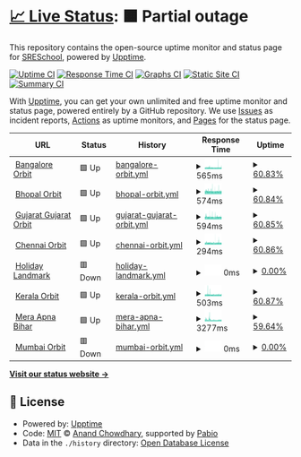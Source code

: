 # [📈 Live Status](https://SRESchool.github.io/AllHolidaylandmark-monitor-upptime): <!--live status--> **🟧 Partial outage**

This repository contains the open-source uptime monitor and status page for [SRESchool](https://SRESchool.github.io/AllHolidaylandmark-monitor-upptime), powered by [Upptime](https://github.com/upptime/upptime).

[![Uptime CI](https://github.com/SRESchool/AllHolidaylandmark-monitor-upptime/workflows/Uptime%20CI/badge.svg)](https://github.com/SRESchool/AllHolidaylandmark-monitor-upptime/actions?query=workflow%3A%22Uptime+CI%22)
[![Response Time CI](https://github.com/SRESchool/AllHolidaylandmark-monitor-upptime/workflows/Response%20Time%20CI/badge.svg)](https://github.com/SRESchool/AllHolidaylandmark-monitor-upptime/actions?query=workflow%3A%22Response+Time+CI%22)
[![Graphs CI](https://github.com/SRESchool/AllHolidaylandmark-monitor-upptime/workflows/Graphs%20CI/badge.svg)](https://github.com/SRESchool/AllHolidaylandmark-monitor-upptime/actions?query=workflow%3A%22Graphs+CI%22)
[![Static Site CI](https://github.com/SRESchool/AllHolidaylandmark-monitor-upptime/workflows/Static%20Site%20CI/badge.svg)](https://github.com/SRESchool/AllHolidaylandmark-monitor-upptime/actions?query=workflow%3A%22Static+Site+CI%22)
[![Summary CI](https://github.com/SRESchool/AllHolidaylandmark-monitor-upptime/workflows/Summary%20CI/badge.svg)](https://github.com/SRESchool/AllHolidaylandmark-monitor-upptime/actions?query=workflow%3A%22Summary+CI%22)

With [Upptime](https://upptime.js.org), you can get your own unlimited and free uptime monitor and status page, powered entirely by a GitHub repository. We use [Issues](https://github.com/SRESchool/AllHolidaylandmark-monitor-upptime/issues) as incident reports, [Actions](https://github.com/SRESchool/AllHolidaylandmark-monitor-upptime/actions) as uptime monitors, and [Pages](https://SRESchool.github.io/AllHolidaylandmark-monitor-upptime) for the status page.

<!--start: status pages-->
<!-- This summary is generated by Upptime (https://github.com/upptime/upptime) -->
<!-- Do not edit this manually, your changes will be overwritten -->
<!-- prettier-ignore -->
| URL | Status | History | Response Time | Uptime |
| --- | ------ | ------- | ------------- | ------ |
| <img alt="" src="https://icons.duckduckgo.com/ip3/bangaloreorbit.com.ico" height="13"> [Bangalore Orbit](https://bangaloreorbit.com) | 🟩 Up | [bangalore-orbit.yml](https://github.com/SRESchool/AllHolidaylandmark-monitor-upptime/commits/HEAD/history/bangalore-orbit.yml) | <details><summary><img alt="Response time graph" src="./graphs/bangalore-orbit/response-time-week.png" height="20"> 565ms</summary><br><a href="https://SRESchool.github.io/AllHolidaylandmark-monitor-upptime/history/bangalore-orbit"><img alt="Response time 565" src="https://img.shields.io/endpoint?url=https%3A%2F%2Fraw.githubusercontent.com%2FSRESchool%2FAllHolidaylandmark-monitor-upptime%2FHEAD%2Fapi%2Fbangalore-orbit%2Fresponse-time.json"></a><br><a href="https://SRESchool.github.io/AllHolidaylandmark-monitor-upptime/history/bangalore-orbit"><img alt="24-hour response time 617" src="https://img.shields.io/endpoint?url=https%3A%2F%2Fraw.githubusercontent.com%2FSRESchool%2FAllHolidaylandmark-monitor-upptime%2FHEAD%2Fapi%2Fbangalore-orbit%2Fresponse-time-day.json"></a><br><a href="https://SRESchool.github.io/AllHolidaylandmark-monitor-upptime/history/bangalore-orbit"><img alt="7-day response time 565" src="https://img.shields.io/endpoint?url=https%3A%2F%2Fraw.githubusercontent.com%2FSRESchool%2FAllHolidaylandmark-monitor-upptime%2FHEAD%2Fapi%2Fbangalore-orbit%2Fresponse-time-week.json"></a><br><a href="https://SRESchool.github.io/AllHolidaylandmark-monitor-upptime/history/bangalore-orbit"><img alt="30-day response time 565" src="https://img.shields.io/endpoint?url=https%3A%2F%2Fraw.githubusercontent.com%2FSRESchool%2FAllHolidaylandmark-monitor-upptime%2FHEAD%2Fapi%2Fbangalore-orbit%2Fresponse-time-month.json"></a><br><a href="https://SRESchool.github.io/AllHolidaylandmark-monitor-upptime/history/bangalore-orbit"><img alt="1-year response time 565" src="https://img.shields.io/endpoint?url=https%3A%2F%2Fraw.githubusercontent.com%2FSRESchool%2FAllHolidaylandmark-monitor-upptime%2FHEAD%2Fapi%2Fbangalore-orbit%2Fresponse-time-year.json"></a></details> | <details><summary><a href="https://SRESchool.github.io/AllHolidaylandmark-monitor-upptime/history/bangalore-orbit">60.83%</a></summary><a href="https://SRESchool.github.io/AllHolidaylandmark-monitor-upptime/history/bangalore-orbit"><img alt="All-time uptime 60.83%" src="https://img.shields.io/endpoint?url=https%3A%2F%2Fraw.githubusercontent.com%2FSRESchool%2FAllHolidaylandmark-monitor-upptime%2FHEAD%2Fapi%2Fbangalore-orbit%2Fuptime.json"></a><br><a href="https://SRESchool.github.io/AllHolidaylandmark-monitor-upptime/history/bangalore-orbit"><img alt="24-hour uptime 0.00%" src="https://img.shields.io/endpoint?url=https%3A%2F%2Fraw.githubusercontent.com%2FSRESchool%2FAllHolidaylandmark-monitor-upptime%2FHEAD%2Fapi%2Fbangalore-orbit%2Fuptime-day.json"></a><br><a href="https://SRESchool.github.io/AllHolidaylandmark-monitor-upptime/history/bangalore-orbit"><img alt="7-day uptime 60.83%" src="https://img.shields.io/endpoint?url=https%3A%2F%2Fraw.githubusercontent.com%2FSRESchool%2FAllHolidaylandmark-monitor-upptime%2FHEAD%2Fapi%2Fbangalore-orbit%2Fuptime-week.json"></a><br><a href="https://SRESchool.github.io/AllHolidaylandmark-monitor-upptime/history/bangalore-orbit"><img alt="30-day uptime 60.83%" src="https://img.shields.io/endpoint?url=https%3A%2F%2Fraw.githubusercontent.com%2FSRESchool%2FAllHolidaylandmark-monitor-upptime%2FHEAD%2Fapi%2Fbangalore-orbit%2Fuptime-month.json"></a><br><a href="https://SRESchool.github.io/AllHolidaylandmark-monitor-upptime/history/bangalore-orbit"><img alt="1-year uptime 60.83%" src="https://img.shields.io/endpoint?url=https%3A%2F%2Fraw.githubusercontent.com%2FSRESchool%2FAllHolidaylandmark-monitor-upptime%2FHEAD%2Fapi%2Fbangalore-orbit%2Fuptime-year.json"></a></details>
| <img alt="" src="https://icons.duckduckgo.com/ip3/bhopalorbit.com.ico" height="13"> [Bhopal Orbit](https://bhopalorbit.com) | 🟩 Up | [bhopal-orbit.yml](https://github.com/SRESchool/AllHolidaylandmark-monitor-upptime/commits/HEAD/history/bhopal-orbit.yml) | <details><summary><img alt="Response time graph" src="./graphs/bhopal-orbit/response-time-week.png" height="20"> 574ms</summary><br><a href="https://SRESchool.github.io/AllHolidaylandmark-monitor-upptime/history/bhopal-orbit"><img alt="Response time 574" src="https://img.shields.io/endpoint?url=https%3A%2F%2Fraw.githubusercontent.com%2FSRESchool%2FAllHolidaylandmark-monitor-upptime%2FHEAD%2Fapi%2Fbhopal-orbit%2Fresponse-time.json"></a><br><a href="https://SRESchool.github.io/AllHolidaylandmark-monitor-upptime/history/bhopal-orbit"><img alt="24-hour response time 587" src="https://img.shields.io/endpoint?url=https%3A%2F%2Fraw.githubusercontent.com%2FSRESchool%2FAllHolidaylandmark-monitor-upptime%2FHEAD%2Fapi%2Fbhopal-orbit%2Fresponse-time-day.json"></a><br><a href="https://SRESchool.github.io/AllHolidaylandmark-monitor-upptime/history/bhopal-orbit"><img alt="7-day response time 574" src="https://img.shields.io/endpoint?url=https%3A%2F%2Fraw.githubusercontent.com%2FSRESchool%2FAllHolidaylandmark-monitor-upptime%2FHEAD%2Fapi%2Fbhopal-orbit%2Fresponse-time-week.json"></a><br><a href="https://SRESchool.github.io/AllHolidaylandmark-monitor-upptime/history/bhopal-orbit"><img alt="30-day response time 574" src="https://img.shields.io/endpoint?url=https%3A%2F%2Fraw.githubusercontent.com%2FSRESchool%2FAllHolidaylandmark-monitor-upptime%2FHEAD%2Fapi%2Fbhopal-orbit%2Fresponse-time-month.json"></a><br><a href="https://SRESchool.github.io/AllHolidaylandmark-monitor-upptime/history/bhopal-orbit"><img alt="1-year response time 574" src="https://img.shields.io/endpoint?url=https%3A%2F%2Fraw.githubusercontent.com%2FSRESchool%2FAllHolidaylandmark-monitor-upptime%2FHEAD%2Fapi%2Fbhopal-orbit%2Fresponse-time-year.json"></a></details> | <details><summary><a href="https://SRESchool.github.io/AllHolidaylandmark-monitor-upptime/history/bhopal-orbit">60.84%</a></summary><a href="https://SRESchool.github.io/AllHolidaylandmark-monitor-upptime/history/bhopal-orbit"><img alt="All-time uptime 60.84%" src="https://img.shields.io/endpoint?url=https%3A%2F%2Fraw.githubusercontent.com%2FSRESchool%2FAllHolidaylandmark-monitor-upptime%2FHEAD%2Fapi%2Fbhopal-orbit%2Fuptime.json"></a><br><a href="https://SRESchool.github.io/AllHolidaylandmark-monitor-upptime/history/bhopal-orbit"><img alt="24-hour uptime 0.00%" src="https://img.shields.io/endpoint?url=https%3A%2F%2Fraw.githubusercontent.com%2FSRESchool%2FAllHolidaylandmark-monitor-upptime%2FHEAD%2Fapi%2Fbhopal-orbit%2Fuptime-day.json"></a><br><a href="https://SRESchool.github.io/AllHolidaylandmark-monitor-upptime/history/bhopal-orbit"><img alt="7-day uptime 60.84%" src="https://img.shields.io/endpoint?url=https%3A%2F%2Fraw.githubusercontent.com%2FSRESchool%2FAllHolidaylandmark-monitor-upptime%2FHEAD%2Fapi%2Fbhopal-orbit%2Fuptime-week.json"></a><br><a href="https://SRESchool.github.io/AllHolidaylandmark-monitor-upptime/history/bhopal-orbit"><img alt="30-day uptime 60.84%" src="https://img.shields.io/endpoint?url=https%3A%2F%2Fraw.githubusercontent.com%2FSRESchool%2FAllHolidaylandmark-monitor-upptime%2FHEAD%2Fapi%2Fbhopal-orbit%2Fuptime-month.json"></a><br><a href="https://SRESchool.github.io/AllHolidaylandmark-monitor-upptime/history/bhopal-orbit"><img alt="1-year uptime 60.84%" src="https://img.shields.io/endpoint?url=https%3A%2F%2Fraw.githubusercontent.com%2FSRESchool%2FAllHolidaylandmark-monitor-upptime%2FHEAD%2Fapi%2Fbhopal-orbit%2Fuptime-year.json"></a></details>
| <img alt="" src="https://icons.duckduckgo.com/ip3/gujaratorbit.com.ico" height="13"> [Gujarat  Gujarat Orbit](https://gujaratorbit.com) | 🟩 Up | [gujarat-gujarat-orbit.yml](https://github.com/SRESchool/AllHolidaylandmark-monitor-upptime/commits/HEAD/history/gujarat-gujarat-orbit.yml) | <details><summary><img alt="Response time graph" src="./graphs/gujarat-gujarat-orbit/response-time-week.png" height="20"> 594ms</summary><br><a href="https://SRESchool.github.io/AllHolidaylandmark-monitor-upptime/history/gujarat-gujarat-orbit"><img alt="Response time 594" src="https://img.shields.io/endpoint?url=https%3A%2F%2Fraw.githubusercontent.com%2FSRESchool%2FAllHolidaylandmark-monitor-upptime%2FHEAD%2Fapi%2Fgujarat-gujarat-orbit%2Fresponse-time.json"></a><br><a href="https://SRESchool.github.io/AllHolidaylandmark-monitor-upptime/history/gujarat-gujarat-orbit"><img alt="24-hour response time 584" src="https://img.shields.io/endpoint?url=https%3A%2F%2Fraw.githubusercontent.com%2FSRESchool%2FAllHolidaylandmark-monitor-upptime%2FHEAD%2Fapi%2Fgujarat-gujarat-orbit%2Fresponse-time-day.json"></a><br><a href="https://SRESchool.github.io/AllHolidaylandmark-monitor-upptime/history/gujarat-gujarat-orbit"><img alt="7-day response time 594" src="https://img.shields.io/endpoint?url=https%3A%2F%2Fraw.githubusercontent.com%2FSRESchool%2FAllHolidaylandmark-monitor-upptime%2FHEAD%2Fapi%2Fgujarat-gujarat-orbit%2Fresponse-time-week.json"></a><br><a href="https://SRESchool.github.io/AllHolidaylandmark-monitor-upptime/history/gujarat-gujarat-orbit"><img alt="30-day response time 594" src="https://img.shields.io/endpoint?url=https%3A%2F%2Fraw.githubusercontent.com%2FSRESchool%2FAllHolidaylandmark-monitor-upptime%2FHEAD%2Fapi%2Fgujarat-gujarat-orbit%2Fresponse-time-month.json"></a><br><a href="https://SRESchool.github.io/AllHolidaylandmark-monitor-upptime/history/gujarat-gujarat-orbit"><img alt="1-year response time 594" src="https://img.shields.io/endpoint?url=https%3A%2F%2Fraw.githubusercontent.com%2FSRESchool%2FAllHolidaylandmark-monitor-upptime%2FHEAD%2Fapi%2Fgujarat-gujarat-orbit%2Fresponse-time-year.json"></a></details> | <details><summary><a href="https://SRESchool.github.io/AllHolidaylandmark-monitor-upptime/history/gujarat-gujarat-orbit">60.85%</a></summary><a href="https://SRESchool.github.io/AllHolidaylandmark-monitor-upptime/history/gujarat-gujarat-orbit"><img alt="All-time uptime 60.85%" src="https://img.shields.io/endpoint?url=https%3A%2F%2Fraw.githubusercontent.com%2FSRESchool%2FAllHolidaylandmark-monitor-upptime%2FHEAD%2Fapi%2Fgujarat-gujarat-orbit%2Fuptime.json"></a><br><a href="https://SRESchool.github.io/AllHolidaylandmark-monitor-upptime/history/gujarat-gujarat-orbit"><img alt="24-hour uptime 0.00%" src="https://img.shields.io/endpoint?url=https%3A%2F%2Fraw.githubusercontent.com%2FSRESchool%2FAllHolidaylandmark-monitor-upptime%2FHEAD%2Fapi%2Fgujarat-gujarat-orbit%2Fuptime-day.json"></a><br><a href="https://SRESchool.github.io/AllHolidaylandmark-monitor-upptime/history/gujarat-gujarat-orbit"><img alt="7-day uptime 60.85%" src="https://img.shields.io/endpoint?url=https%3A%2F%2Fraw.githubusercontent.com%2FSRESchool%2FAllHolidaylandmark-monitor-upptime%2FHEAD%2Fapi%2Fgujarat-gujarat-orbit%2Fuptime-week.json"></a><br><a href="https://SRESchool.github.io/AllHolidaylandmark-monitor-upptime/history/gujarat-gujarat-orbit"><img alt="30-day uptime 60.85%" src="https://img.shields.io/endpoint?url=https%3A%2F%2Fraw.githubusercontent.com%2FSRESchool%2FAllHolidaylandmark-monitor-upptime%2FHEAD%2Fapi%2Fgujarat-gujarat-orbit%2Fuptime-month.json"></a><br><a href="https://SRESchool.github.io/AllHolidaylandmark-monitor-upptime/history/gujarat-gujarat-orbit"><img alt="1-year uptime 60.85%" src="https://img.shields.io/endpoint?url=https%3A%2F%2Fraw.githubusercontent.com%2FSRESchool%2FAllHolidaylandmark-monitor-upptime%2FHEAD%2Fapi%2Fgujarat-gujarat-orbit%2Fuptime-year.json"></a></details>
| <img alt="" src="https://icons.duckduckgo.com/ip3/chennaiorbit.com.ico" height="13"> [Chennai Orbit](https://chennaiorbit.com) | 🟩 Up | [chennai-orbit.yml](https://github.com/SRESchool/AllHolidaylandmark-monitor-upptime/commits/HEAD/history/chennai-orbit.yml) | <details><summary><img alt="Response time graph" src="./graphs/chennai-orbit/response-time-week.png" height="20"> 294ms</summary><br><a href="https://SRESchool.github.io/AllHolidaylandmark-monitor-upptime/history/chennai-orbit"><img alt="Response time 294" src="https://img.shields.io/endpoint?url=https%3A%2F%2Fraw.githubusercontent.com%2FSRESchool%2FAllHolidaylandmark-monitor-upptime%2FHEAD%2Fapi%2Fchennai-orbit%2Fresponse-time.json"></a><br><a href="https://SRESchool.github.io/AllHolidaylandmark-monitor-upptime/history/chennai-orbit"><img alt="24-hour response time 313" src="https://img.shields.io/endpoint?url=https%3A%2F%2Fraw.githubusercontent.com%2FSRESchool%2FAllHolidaylandmark-monitor-upptime%2FHEAD%2Fapi%2Fchennai-orbit%2Fresponse-time-day.json"></a><br><a href="https://SRESchool.github.io/AllHolidaylandmark-monitor-upptime/history/chennai-orbit"><img alt="7-day response time 294" src="https://img.shields.io/endpoint?url=https%3A%2F%2Fraw.githubusercontent.com%2FSRESchool%2FAllHolidaylandmark-monitor-upptime%2FHEAD%2Fapi%2Fchennai-orbit%2Fresponse-time-week.json"></a><br><a href="https://SRESchool.github.io/AllHolidaylandmark-monitor-upptime/history/chennai-orbit"><img alt="30-day response time 294" src="https://img.shields.io/endpoint?url=https%3A%2F%2Fraw.githubusercontent.com%2FSRESchool%2FAllHolidaylandmark-monitor-upptime%2FHEAD%2Fapi%2Fchennai-orbit%2Fresponse-time-month.json"></a><br><a href="https://SRESchool.github.io/AllHolidaylandmark-monitor-upptime/history/chennai-orbit"><img alt="1-year response time 294" src="https://img.shields.io/endpoint?url=https%3A%2F%2Fraw.githubusercontent.com%2FSRESchool%2FAllHolidaylandmark-monitor-upptime%2FHEAD%2Fapi%2Fchennai-orbit%2Fresponse-time-year.json"></a></details> | <details><summary><a href="https://SRESchool.github.io/AllHolidaylandmark-monitor-upptime/history/chennai-orbit">60.86%</a></summary><a href="https://SRESchool.github.io/AllHolidaylandmark-monitor-upptime/history/chennai-orbit"><img alt="All-time uptime 60.86%" src="https://img.shields.io/endpoint?url=https%3A%2F%2Fraw.githubusercontent.com%2FSRESchool%2FAllHolidaylandmark-monitor-upptime%2FHEAD%2Fapi%2Fchennai-orbit%2Fuptime.json"></a><br><a href="https://SRESchool.github.io/AllHolidaylandmark-monitor-upptime/history/chennai-orbit"><img alt="24-hour uptime 0.00%" src="https://img.shields.io/endpoint?url=https%3A%2F%2Fraw.githubusercontent.com%2FSRESchool%2FAllHolidaylandmark-monitor-upptime%2FHEAD%2Fapi%2Fchennai-orbit%2Fuptime-day.json"></a><br><a href="https://SRESchool.github.io/AllHolidaylandmark-monitor-upptime/history/chennai-orbit"><img alt="7-day uptime 60.86%" src="https://img.shields.io/endpoint?url=https%3A%2F%2Fraw.githubusercontent.com%2FSRESchool%2FAllHolidaylandmark-monitor-upptime%2FHEAD%2Fapi%2Fchennai-orbit%2Fuptime-week.json"></a><br><a href="https://SRESchool.github.io/AllHolidaylandmark-monitor-upptime/history/chennai-orbit"><img alt="30-day uptime 60.86%" src="https://img.shields.io/endpoint?url=https%3A%2F%2Fraw.githubusercontent.com%2FSRESchool%2FAllHolidaylandmark-monitor-upptime%2FHEAD%2Fapi%2Fchennai-orbit%2Fuptime-month.json"></a><br><a href="https://SRESchool.github.io/AllHolidaylandmark-monitor-upptime/history/chennai-orbit"><img alt="1-year uptime 60.86%" src="https://img.shields.io/endpoint?url=https%3A%2F%2Fraw.githubusercontent.com%2FSRESchool%2FAllHolidaylandmark-monitor-upptime%2FHEAD%2Fapi%2Fchennai-orbit%2Fuptime-year.json"></a></details>
| <img alt="" src="https://icons.duckduckgo.com/ip3/holidaylandmark.com.ico" height="13"> [Holiday Landmark](https://holidaylandmark.com) | 🟥 Down | [holiday-landmark.yml](https://github.com/SRESchool/AllHolidaylandmark-monitor-upptime/commits/HEAD/history/holiday-landmark.yml) | <details><summary><img alt="Response time graph" src="./graphs/holiday-landmark/response-time-week.png" height="20"> 0ms</summary><br><a href="https://SRESchool.github.io/AllHolidaylandmark-monitor-upptime/history/holiday-landmark"><img alt="Response time 0" src="https://img.shields.io/endpoint?url=https%3A%2F%2Fraw.githubusercontent.com%2FSRESchool%2FAllHolidaylandmark-monitor-upptime%2FHEAD%2Fapi%2Fholiday-landmark%2Fresponse-time.json"></a><br><a href="https://SRESchool.github.io/AllHolidaylandmark-monitor-upptime/history/holiday-landmark"><img alt="24-hour response time 0" src="https://img.shields.io/endpoint?url=https%3A%2F%2Fraw.githubusercontent.com%2FSRESchool%2FAllHolidaylandmark-monitor-upptime%2FHEAD%2Fapi%2Fholiday-landmark%2Fresponse-time-day.json"></a><br><a href="https://SRESchool.github.io/AllHolidaylandmark-monitor-upptime/history/holiday-landmark"><img alt="7-day response time 0" src="https://img.shields.io/endpoint?url=https%3A%2F%2Fraw.githubusercontent.com%2FSRESchool%2FAllHolidaylandmark-monitor-upptime%2FHEAD%2Fapi%2Fholiday-landmark%2Fresponse-time-week.json"></a><br><a href="https://SRESchool.github.io/AllHolidaylandmark-monitor-upptime/history/holiday-landmark"><img alt="30-day response time 0" src="https://img.shields.io/endpoint?url=https%3A%2F%2Fraw.githubusercontent.com%2FSRESchool%2FAllHolidaylandmark-monitor-upptime%2FHEAD%2Fapi%2Fholiday-landmark%2Fresponse-time-month.json"></a><br><a href="https://SRESchool.github.io/AllHolidaylandmark-monitor-upptime/history/holiday-landmark"><img alt="1-year response time 0" src="https://img.shields.io/endpoint?url=https%3A%2F%2Fraw.githubusercontent.com%2FSRESchool%2FAllHolidaylandmark-monitor-upptime%2FHEAD%2Fapi%2Fholiday-landmark%2Fresponse-time-year.json"></a></details> | <details><summary><a href="https://SRESchool.github.io/AllHolidaylandmark-monitor-upptime/history/holiday-landmark">0.00%</a></summary><a href="https://SRESchool.github.io/AllHolidaylandmark-monitor-upptime/history/holiday-landmark"><img alt="All-time uptime 0.00%" src="https://img.shields.io/endpoint?url=https%3A%2F%2Fraw.githubusercontent.com%2FSRESchool%2FAllHolidaylandmark-monitor-upptime%2FHEAD%2Fapi%2Fholiday-landmark%2Fuptime.json"></a><br><a href="https://SRESchool.github.io/AllHolidaylandmark-monitor-upptime/history/holiday-landmark"><img alt="24-hour uptime 0.00%" src="https://img.shields.io/endpoint?url=https%3A%2F%2Fraw.githubusercontent.com%2FSRESchool%2FAllHolidaylandmark-monitor-upptime%2FHEAD%2Fapi%2Fholiday-landmark%2Fuptime-day.json"></a><br><a href="https://SRESchool.github.io/AllHolidaylandmark-monitor-upptime/history/holiday-landmark"><img alt="7-day uptime 0.00%" src="https://img.shields.io/endpoint?url=https%3A%2F%2Fraw.githubusercontent.com%2FSRESchool%2FAllHolidaylandmark-monitor-upptime%2FHEAD%2Fapi%2Fholiday-landmark%2Fuptime-week.json"></a><br><a href="https://SRESchool.github.io/AllHolidaylandmark-monitor-upptime/history/holiday-landmark"><img alt="30-day uptime 0.00%" src="https://img.shields.io/endpoint?url=https%3A%2F%2Fraw.githubusercontent.com%2FSRESchool%2FAllHolidaylandmark-monitor-upptime%2FHEAD%2Fapi%2Fholiday-landmark%2Fuptime-month.json"></a><br><a href="https://SRESchool.github.io/AllHolidaylandmark-monitor-upptime/history/holiday-landmark"><img alt="1-year uptime 0.00%" src="https://img.shields.io/endpoint?url=https%3A%2F%2Fraw.githubusercontent.com%2FSRESchool%2FAllHolidaylandmark-monitor-upptime%2FHEAD%2Fapi%2Fholiday-landmark%2Fuptime-year.json"></a></details>
| <img alt="" src="https://icons.duckduckgo.com/ip3/keralaorbit.in.ico" height="13"> [Kerala Orbit](https://keralaorbit.in) | 🟩 Up | [kerala-orbit.yml](https://github.com/SRESchool/AllHolidaylandmark-monitor-upptime/commits/HEAD/history/kerala-orbit.yml) | <details><summary><img alt="Response time graph" src="./graphs/kerala-orbit/response-time-week.png" height="20"> 503ms</summary><br><a href="https://SRESchool.github.io/AllHolidaylandmark-monitor-upptime/history/kerala-orbit"><img alt="Response time 503" src="https://img.shields.io/endpoint?url=https%3A%2F%2Fraw.githubusercontent.com%2FSRESchool%2FAllHolidaylandmark-monitor-upptime%2FHEAD%2Fapi%2Fkerala-orbit%2Fresponse-time.json"></a><br><a href="https://SRESchool.github.io/AllHolidaylandmark-monitor-upptime/history/kerala-orbit"><img alt="24-hour response time 510" src="https://img.shields.io/endpoint?url=https%3A%2F%2Fraw.githubusercontent.com%2FSRESchool%2FAllHolidaylandmark-monitor-upptime%2FHEAD%2Fapi%2Fkerala-orbit%2Fresponse-time-day.json"></a><br><a href="https://SRESchool.github.io/AllHolidaylandmark-monitor-upptime/history/kerala-orbit"><img alt="7-day response time 503" src="https://img.shields.io/endpoint?url=https%3A%2F%2Fraw.githubusercontent.com%2FSRESchool%2FAllHolidaylandmark-monitor-upptime%2FHEAD%2Fapi%2Fkerala-orbit%2Fresponse-time-week.json"></a><br><a href="https://SRESchool.github.io/AllHolidaylandmark-monitor-upptime/history/kerala-orbit"><img alt="30-day response time 503" src="https://img.shields.io/endpoint?url=https%3A%2F%2Fraw.githubusercontent.com%2FSRESchool%2FAllHolidaylandmark-monitor-upptime%2FHEAD%2Fapi%2Fkerala-orbit%2Fresponse-time-month.json"></a><br><a href="https://SRESchool.github.io/AllHolidaylandmark-monitor-upptime/history/kerala-orbit"><img alt="1-year response time 503" src="https://img.shields.io/endpoint?url=https%3A%2F%2Fraw.githubusercontent.com%2FSRESchool%2FAllHolidaylandmark-monitor-upptime%2FHEAD%2Fapi%2Fkerala-orbit%2Fresponse-time-year.json"></a></details> | <details><summary><a href="https://SRESchool.github.io/AllHolidaylandmark-monitor-upptime/history/kerala-orbit">60.87%</a></summary><a href="https://SRESchool.github.io/AllHolidaylandmark-monitor-upptime/history/kerala-orbit"><img alt="All-time uptime 60.87%" src="https://img.shields.io/endpoint?url=https%3A%2F%2Fraw.githubusercontent.com%2FSRESchool%2FAllHolidaylandmark-monitor-upptime%2FHEAD%2Fapi%2Fkerala-orbit%2Fuptime.json"></a><br><a href="https://SRESchool.github.io/AllHolidaylandmark-monitor-upptime/history/kerala-orbit"><img alt="24-hour uptime 0.00%" src="https://img.shields.io/endpoint?url=https%3A%2F%2Fraw.githubusercontent.com%2FSRESchool%2FAllHolidaylandmark-monitor-upptime%2FHEAD%2Fapi%2Fkerala-orbit%2Fuptime-day.json"></a><br><a href="https://SRESchool.github.io/AllHolidaylandmark-monitor-upptime/history/kerala-orbit"><img alt="7-day uptime 60.87%" src="https://img.shields.io/endpoint?url=https%3A%2F%2Fraw.githubusercontent.com%2FSRESchool%2FAllHolidaylandmark-monitor-upptime%2FHEAD%2Fapi%2Fkerala-orbit%2Fuptime-week.json"></a><br><a href="https://SRESchool.github.io/AllHolidaylandmark-monitor-upptime/history/kerala-orbit"><img alt="30-day uptime 60.87%" src="https://img.shields.io/endpoint?url=https%3A%2F%2Fraw.githubusercontent.com%2FSRESchool%2FAllHolidaylandmark-monitor-upptime%2FHEAD%2Fapi%2Fkerala-orbit%2Fuptime-month.json"></a><br><a href="https://SRESchool.github.io/AllHolidaylandmark-monitor-upptime/history/kerala-orbit"><img alt="1-year uptime 60.87%" src="https://img.shields.io/endpoint?url=https%3A%2F%2Fraw.githubusercontent.com%2FSRESchool%2FAllHolidaylandmark-monitor-upptime%2FHEAD%2Fapi%2Fkerala-orbit%2Fuptime-year.json"></a></details>
| <img alt="" src="https://icons.duckduckgo.com/ip3/meraapnabihar.com.ico" height="13"> [Mera Apna Bihar](https://meraapnabihar.com) | 🟩 Up | [mera-apna-bihar.yml](https://github.com/SRESchool/AllHolidaylandmark-monitor-upptime/commits/HEAD/history/mera-apna-bihar.yml) | <details><summary><img alt="Response time graph" src="./graphs/mera-apna-bihar/response-time-week.png" height="20"> 3277ms</summary><br><a href="https://SRESchool.github.io/AllHolidaylandmark-monitor-upptime/history/mera-apna-bihar"><img alt="Response time 3277" src="https://img.shields.io/endpoint?url=https%3A%2F%2Fraw.githubusercontent.com%2FSRESchool%2FAllHolidaylandmark-monitor-upptime%2FHEAD%2Fapi%2Fmera-apna-bihar%2Fresponse-time.json"></a><br><a href="https://SRESchool.github.io/AllHolidaylandmark-monitor-upptime/history/mera-apna-bihar"><img alt="24-hour response time 2989" src="https://img.shields.io/endpoint?url=https%3A%2F%2Fraw.githubusercontent.com%2FSRESchool%2FAllHolidaylandmark-monitor-upptime%2FHEAD%2Fapi%2Fmera-apna-bihar%2Fresponse-time-day.json"></a><br><a href="https://SRESchool.github.io/AllHolidaylandmark-monitor-upptime/history/mera-apna-bihar"><img alt="7-day response time 3277" src="https://img.shields.io/endpoint?url=https%3A%2F%2Fraw.githubusercontent.com%2FSRESchool%2FAllHolidaylandmark-monitor-upptime%2FHEAD%2Fapi%2Fmera-apna-bihar%2Fresponse-time-week.json"></a><br><a href="https://SRESchool.github.io/AllHolidaylandmark-monitor-upptime/history/mera-apna-bihar"><img alt="30-day response time 3277" src="https://img.shields.io/endpoint?url=https%3A%2F%2Fraw.githubusercontent.com%2FSRESchool%2FAllHolidaylandmark-monitor-upptime%2FHEAD%2Fapi%2Fmera-apna-bihar%2Fresponse-time-month.json"></a><br><a href="https://SRESchool.github.io/AllHolidaylandmark-monitor-upptime/history/mera-apna-bihar"><img alt="1-year response time 3277" src="https://img.shields.io/endpoint?url=https%3A%2F%2Fraw.githubusercontent.com%2FSRESchool%2FAllHolidaylandmark-monitor-upptime%2FHEAD%2Fapi%2Fmera-apna-bihar%2Fresponse-time-year.json"></a></details> | <details><summary><a href="https://SRESchool.github.io/AllHolidaylandmark-monitor-upptime/history/mera-apna-bihar">59.64%</a></summary><a href="https://SRESchool.github.io/AllHolidaylandmark-monitor-upptime/history/mera-apna-bihar"><img alt="All-time uptime 59.64%" src="https://img.shields.io/endpoint?url=https%3A%2F%2Fraw.githubusercontent.com%2FSRESchool%2FAllHolidaylandmark-monitor-upptime%2FHEAD%2Fapi%2Fmera-apna-bihar%2Fuptime.json"></a><br><a href="https://SRESchool.github.io/AllHolidaylandmark-monitor-upptime/history/mera-apna-bihar"><img alt="24-hour uptime 0.00%" src="https://img.shields.io/endpoint?url=https%3A%2F%2Fraw.githubusercontent.com%2FSRESchool%2FAllHolidaylandmark-monitor-upptime%2FHEAD%2Fapi%2Fmera-apna-bihar%2Fuptime-day.json"></a><br><a href="https://SRESchool.github.io/AllHolidaylandmark-monitor-upptime/history/mera-apna-bihar"><img alt="7-day uptime 59.64%" src="https://img.shields.io/endpoint?url=https%3A%2F%2Fraw.githubusercontent.com%2FSRESchool%2FAllHolidaylandmark-monitor-upptime%2FHEAD%2Fapi%2Fmera-apna-bihar%2Fuptime-week.json"></a><br><a href="https://SRESchool.github.io/AllHolidaylandmark-monitor-upptime/history/mera-apna-bihar"><img alt="30-day uptime 59.64%" src="https://img.shields.io/endpoint?url=https%3A%2F%2Fraw.githubusercontent.com%2FSRESchool%2FAllHolidaylandmark-monitor-upptime%2FHEAD%2Fapi%2Fmera-apna-bihar%2Fuptime-month.json"></a><br><a href="https://SRESchool.github.io/AllHolidaylandmark-monitor-upptime/history/mera-apna-bihar"><img alt="1-year uptime 59.64%" src="https://img.shields.io/endpoint?url=https%3A%2F%2Fraw.githubusercontent.com%2FSRESchool%2FAllHolidaylandmark-monitor-upptime%2FHEAD%2Fapi%2Fmera-apna-bihar%2Fuptime-year.json"></a></details>
| <img alt="" src="https://icons.duckduckgo.com/ip3/mumbaiorbit.in.ico" height="13"> [Mumbai Orbit](https://mumbaiorbit.in) | 🟥 Down | [mumbai-orbit.yml](https://github.com/SRESchool/AllHolidaylandmark-monitor-upptime/commits/HEAD/history/mumbai-orbit.yml) | <details><summary><img alt="Response time graph" src="./graphs/mumbai-orbit/response-time-week.png" height="20"> 0ms</summary><br><a href="https://SRESchool.github.io/AllHolidaylandmark-monitor-upptime/history/mumbai-orbit"><img alt="Response time 0" src="https://img.shields.io/endpoint?url=https%3A%2F%2Fraw.githubusercontent.com%2FSRESchool%2FAllHolidaylandmark-monitor-upptime%2FHEAD%2Fapi%2Fmumbai-orbit%2Fresponse-time.json"></a><br><a href="https://SRESchool.github.io/AllHolidaylandmark-monitor-upptime/history/mumbai-orbit"><img alt="24-hour response time 0" src="https://img.shields.io/endpoint?url=https%3A%2F%2Fraw.githubusercontent.com%2FSRESchool%2FAllHolidaylandmark-monitor-upptime%2FHEAD%2Fapi%2Fmumbai-orbit%2Fresponse-time-day.json"></a><br><a href="https://SRESchool.github.io/AllHolidaylandmark-monitor-upptime/history/mumbai-orbit"><img alt="7-day response time 0" src="https://img.shields.io/endpoint?url=https%3A%2F%2Fraw.githubusercontent.com%2FSRESchool%2FAllHolidaylandmark-monitor-upptime%2FHEAD%2Fapi%2Fmumbai-orbit%2Fresponse-time-week.json"></a><br><a href="https://SRESchool.github.io/AllHolidaylandmark-monitor-upptime/history/mumbai-orbit"><img alt="30-day response time 0" src="https://img.shields.io/endpoint?url=https%3A%2F%2Fraw.githubusercontent.com%2FSRESchool%2FAllHolidaylandmark-monitor-upptime%2FHEAD%2Fapi%2Fmumbai-orbit%2Fresponse-time-month.json"></a><br><a href="https://SRESchool.github.io/AllHolidaylandmark-monitor-upptime/history/mumbai-orbit"><img alt="1-year response time 0" src="https://img.shields.io/endpoint?url=https%3A%2F%2Fraw.githubusercontent.com%2FSRESchool%2FAllHolidaylandmark-monitor-upptime%2FHEAD%2Fapi%2Fmumbai-orbit%2Fresponse-time-year.json"></a></details> | <details><summary><a href="https://SRESchool.github.io/AllHolidaylandmark-monitor-upptime/history/mumbai-orbit">0.00%</a></summary><a href="https://SRESchool.github.io/AllHolidaylandmark-monitor-upptime/history/mumbai-orbit"><img alt="All-time uptime 0.00%" src="https://img.shields.io/endpoint?url=https%3A%2F%2Fraw.githubusercontent.com%2FSRESchool%2FAllHolidaylandmark-monitor-upptime%2FHEAD%2Fapi%2Fmumbai-orbit%2Fuptime.json"></a><br><a href="https://SRESchool.github.io/AllHolidaylandmark-monitor-upptime/history/mumbai-orbit"><img alt="24-hour uptime 0.00%" src="https://img.shields.io/endpoint?url=https%3A%2F%2Fraw.githubusercontent.com%2FSRESchool%2FAllHolidaylandmark-monitor-upptime%2FHEAD%2Fapi%2Fmumbai-orbit%2Fuptime-day.json"></a><br><a href="https://SRESchool.github.io/AllHolidaylandmark-monitor-upptime/history/mumbai-orbit"><img alt="7-day uptime 0.00%" src="https://img.shields.io/endpoint?url=https%3A%2F%2Fraw.githubusercontent.com%2FSRESchool%2FAllHolidaylandmark-monitor-upptime%2FHEAD%2Fapi%2Fmumbai-orbit%2Fuptime-week.json"></a><br><a href="https://SRESchool.github.io/AllHolidaylandmark-monitor-upptime/history/mumbai-orbit"><img alt="30-day uptime 0.00%" src="https://img.shields.io/endpoint?url=https%3A%2F%2Fraw.githubusercontent.com%2FSRESchool%2FAllHolidaylandmark-monitor-upptime%2FHEAD%2Fapi%2Fmumbai-orbit%2Fuptime-month.json"></a><br><a href="https://SRESchool.github.io/AllHolidaylandmark-monitor-upptime/history/mumbai-orbit"><img alt="1-year uptime 0.00%" src="https://img.shields.io/endpoint?url=https%3A%2F%2Fraw.githubusercontent.com%2FSRESchool%2FAllHolidaylandmark-monitor-upptime%2FHEAD%2Fapi%2Fmumbai-orbit%2Fuptime-year.json"></a></details>

<!--end: status pages-->

[**Visit our status website →**](https://SRESchool.github.io/AllHolidaylandmark-monitor-upptime)

## 📄 License

- Powered by: [Upptime](https://github.com/upptime/upptime)
- Code: [MIT](./LICENSE) © [Anand Chowdhary](https://anandchowdhary.com), supported by [Pabio](https://pabio.com)
- Data in the `./history` directory: [Open Database License](https://opendatacommons.org/licenses/odbl/1-0/)
